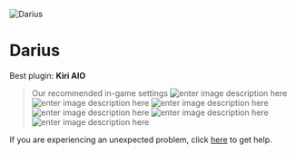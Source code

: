   ![Darius]()
# Darius

 Best plugin: **Kiri AIO**
 


> Our recommended in-game settings
![enter image description here](https://cdn.discordapp.com/attachments/1002870383302688788/1002874258193661952/unknown.png)
![enter image description here](https://cdn.discordapp.com/attachments/1002870383302688788/1002874262199226368/unknown.png)
![enter image description here](https://cdn.discordapp.com/attachments/1002870383302688788/1002874266083151902/unknown.png)
![enter image description here](https://cdn.discordapp.com/attachments/1002870383302688788/1002874270029975582/unknown.png)
![enter image description here](https://cdn.discordapp.com/attachments/1002870383302688788/1002874274098454668/unknown.png)
![enter image description here](https://cdn.discordapp.com/attachments/1002870383302688788/1002874278104023040/unknown.png)

If you are experiencing an unexpected problem, click [here](https://github.com/y1n/BGX.Support/tree/main/%F0%9F%87%AC%F0%9F%87%A7%20English) to get help.
